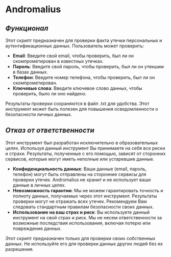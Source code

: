 # **Andromalius**

## _Функционал_

Этот скрипт предназначен для проверки факта утечки персональных и аутентификационных данных. Пользователь может проверить:

- **Email**: Введите свой email, чтобы проверить, был ли он скомпрометирован в известных утечках.
- **Пароль**: Введите свой пароль, чтобы проверить, был ли он утекшим в базах данных.
- **Телефон**: Введите номер телефона, чтобы проверить, был ли он скомпрометирован.
- **Ключевые слова**: Введите ключевое слово данных, чтобы проверить, было ли оно найдено.

Результаты проверки сохраняются в файл .txt для удобства. Этот инструмент может быть полезен для повышения осведомленности о безопасности личных данных.

## _Отказ от ответственности_

Этот инструмент был разработан исключительно в образовательных целях. Используя данный инструмент Вы принимаете на себя все риски и страхи. Результаты, полученные с его помощью, зависят от сторонних сервисов, которые могут иметь неполные или устаревшие данные.

- **Конфиденциальность данных**: Ваши данные (email, пароль, телефон) могут быть отправлены на сторонние сервисы для проверки утечек. Andromalius не хранит и не использует ваши данные в личных целях.
- **Невозможность гарантии**: Мы не можем гарантировать точность и полноту данных, получаемых через этот инструмент. Результаты проверки могут не отражать всех утечек. Рекомендуем Вам следовать стандартным правилам безопасности своих данных.
- **Использование на ваш страх и риск**: Вы используете данный инструмент на свой страх и риск. Мы не несем ответственности за возможные последствия использования, включая потерю или повреждение данных.

Этот скрипт предназначен только для проверки своих собственных данных. Не используйте его для проверки данных других людей без их разрешения.

